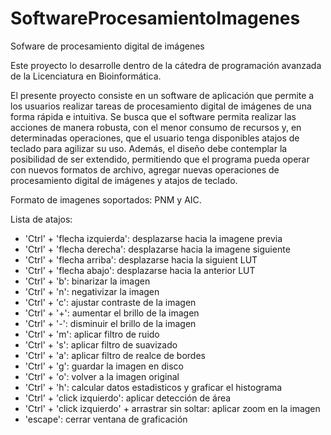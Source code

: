 # SoftwareProcesamientoImagenes
Sofware de procesamiento digital de imágenes

Este proyecto lo desarrolle dentro de la cátedra de programación avanzada de la Licenciatura en Bioinformática.

El presente proyecto consiste en un software de aplicación que permite a los usuarios
realizar tareas de procesamiento digital de imágenes de una forma rápida e intuitiva. Se
busca que el software permita realizar las acciones de manera robusta, con el menor
consumo de recursos y, en determinadas operaciones, que el usuario tenga disponibles
atajos de teclado para agilizar su uso. Además, el diseño debe contemplar la posibilidad de
ser extendido, permitiendo que el programa pueda operar con nuevos formatos de archivo,
agregar nuevas operaciones de procesamiento digital de imágenes y atajos de teclado.

Formato de imagenes soportados: PNM y AIC.


Lista de atajos:

- 'Ctrl' + 'flecha izquierda': desplazarse hacia la imagene previa
- 'Ctrl' + 'flecha derecha': desplazarse hacia la imagene siguiente
- 'Ctrl' + 'flecha arriba': desplazarse hacia la siguient LUT
- 'Ctrl' + 'flecha abajo': desplazarse hacia la anterior LUT
- 'Ctrl' + 'b': binarizar la imagen
- 'Ctrl' + 'n': negativizar la imagen
- 'Ctrl' + 'c': ajustar contraste  de la imagen
- 'Ctrl' + '+': aumentar el brillo de la imagen
- 'Ctrl' + '-': disminuir el brillo de la imagen
- 'Ctrl' + 'm': aplicar filtro de ruido
- 'Ctrl' + 's': aplicar filtro de suavizado
- 'Ctrl' + 'a': aplicar filtro de realce de bordes
- 'Ctrl' + 'g': guardar la imagen en disco
- 'Ctrl' + 'o': volver a la imagen original
- 'Ctrl' + 'h': calcular datos estadisticos y graficar el histograma
- 'Ctrl' + 'click izquierdo': aplicar detección de área
- 'Ctrl' + 'click izquierdo' + arrastrar sin soltar: aplicar zoom en la imagen
- 'escape': cerrar ventana de graficación

